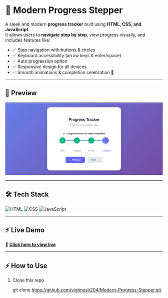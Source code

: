 # 🚀 Modern Progress Stepper  

A sleek and modern **progress tracker** built using **HTML, CSS, and JavaScript**.  
It allows users to **navigate step by step**, view progress visually, and includes features like:  
- ✅ Step navigation with buttons & circles  
- ✅ Keyboard accessibility (arrow keys & enter/space)  
- ✅ Auto progression option  
- ✅ Responsive design for all devices  
- ✅ Smooth animations & completion celebration 🎉  

---

## 📸 Preview  

![App Screenshot](./pics/fullscreen.png)

---

## 🛠 Tech Stack  

<p align="left">
  <img src="https://skillicons.dev/icons?i=html" width="40" height="40" alt="HTML" />
  <img src="https://skillicons.dev/icons?i=css" width="40" height="40" alt="CSS" />
  <img src="https://skillicons.dev/icons?i=javascript" width="40" height="40" alt="JavaScript" />
</p>

---

## ⚡ Live Demo  

🔗 **[Click here to view live](https://vighnesh204.github.io/Modern-Progress-Stepper/)**  

---

## ⚡ How to Use  

1. Clone this repo  
   
   git clone https://github.com/vighnesh204/Modern-Progress-Stepper.git
